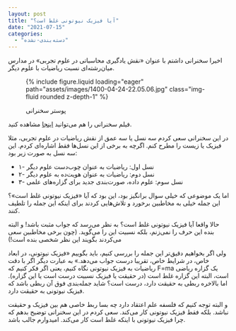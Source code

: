 ```yaml
---
layout: post
title: "آیا فیزیک نیوتونی غلط است؟"
date: "2021-07-15"
categories: 
  - "دسته‌بندی-نشده"
---
```


اخیرا سخنرانی داشتم با عنوان «نقش یادگیری محاسباتی در علوم تجربی» در مدارس میان‌رشته‌ای نسبت ریاضیات با علوم دیگر.

<figure>

{% include figure.liquid loading="eager" path="assets/images/1400-04-24-22.05.06.jpg" class="img-fluid rounded z-depth-1" %}

<figcaption>

پوستر سخنرانی

</figcaption>

</figure>

فیلم سخنرانی را هم می‌توانید [اینجا](https://www.aparat.com/v/qwEVa) مشاهده کنید.

در این سخنرانی سعی کردم سه نسل یا سه عمق از نقش ریاضیات در علوم تجربی، مثلا فیزیک یا زیست را مطرح کنم. اگرچه به برخی از این نسل‌ها فقط اشاره‌ای کردم. این سه نسل به صورت زیر بود:

- ۱- نسل اول: ریاضیات به عنوان چوب‌دست علوم دیگر
- ۲- نسل دوم: ریاضیات به عنوان هویت‌ده به علوم دیگر
- ۳- نسل سوم: علوم داده، صورت‌بندی جدید برای گزاره‌های علمی

اما یک موضوعی که خیلی سوال برانگیز بود، این بود که آیا «فیزیک نیوتونی غلط است»؟ این جمله خیلی به مخاطبین برخورد و تلاش‌هایی کردند برای اینکه این جمله را تلطیف کنند.

حالا واقعا آیا فیزیک نیوتونی غلط است؟ به نظر می‌رسد که جواب مثبت باشد! و البته بنده این حرف را نمی‌زنم، بلکه نسبیت این را می‌گوید. (چون برخی مخاطبین سعی می‌کردند بگویند این نظر شخصی بنده است!)

ولی اگر بخواهیم دقیق‌تر این جمله را بررسی کنیم، باید بگوییم «فیزیک نیوتونی، در ابعاد خاص، در شرایط خاص، تقریبا درست جواب می‌دهد.» به عبارت دیگر اگر با دقت ریاضیات به فیزیک نیوتونی نگاه کنیم، یعنی اگر فکر کنیم که F=ma یک گزاره ریاضی است، البته این گزاره غلط است (در حقیقت یا فیزیک نسبیت درست است یا این گزاره). اما بالاخره ربطی به حقیقت دارد، درست است؟ شاید جمله‌بندی فوق آن ربطی باشد که فیزیک نیوتونی به حقیقت دارد.

و البته توجه کنیم که فلسفه علم اعتقاد دارد چه بسا ربط خاصی هم بین فیزیک و حقیقت نباشد. بلکه فقط فیزیک نیوتونی کار می‌کند. سعی کردم در این سخنرانی توضیح بدهم که چرا فیزیک نیوتونی با اینکه غلط است کار می‌کند. امیدوارم جالب باشد.
